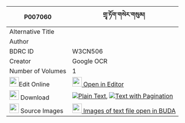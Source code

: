 |P007060|གྲྭ་ཏོག་གསེར་གསུམ། 
| --- | --- 
|Alternative Title |
|Author | 
|BDRC ID | W3CN506
|Creator | Google OCR
|Number of Volumes| 1
|<img width="25" src="https://img.icons8.com/color/25/000000/edit-property.png">Edit Online| [<img width="25" src="https://avatars.githubusercontent.com/u/45091458?s=200&v=4"> Open in Editor](http://editor.openpecha.org/P007060)
|<img width="25" src="https://img.icons8.com/fluent/48/000000/download-2.png"/>  Download | [![](https://img.icons8.com/color/20/000000/txt.png)Plain Text](https://github.com/Openpecha/P007060/releases/download/v1/dra_tok_ser_sum_plain_P007060.zip), [![](https://img.icons8.com/color/20/000000/txt.png)Text with Pagination](https://github.com/Openpecha/P007060/releases/download/v1/dra_tok_ser_sum_pages_P007060.zip)
|<img width="25" src="https://img.icons8.com/plasticine/100/000000/pictures-folder.png"/>  Source Images | [<img width="25" src="https://library.bdrc.io/icons/BUDA-small.svg"> Images of text file open in BUDA](https://library.bdrc.io/show/bdr:W3CN506)